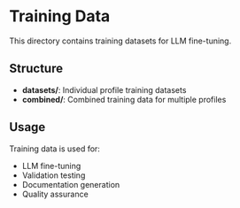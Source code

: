 # Training Data

This directory contains training datasets for LLM fine-tuning.

## Structure

- **datasets/**: Individual profile training datasets
- **combined/**: Combined training data for multiple profiles

## Usage

Training data is used for:
- LLM fine-tuning
- Validation testing
- Documentation generation
- Quality assurance
